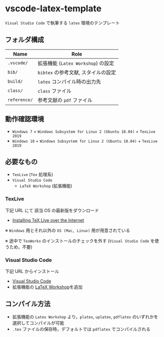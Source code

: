 # vscode-latex-template
`Visual Studio Code` で執筆する `latex` 環境のテンプレート

## フォルダ構成
| Name | Role |
| ------------- | ------------- |
| `.vscode/`  | 拡張機能 (`Latex Workshop`) の設定 |
| `bib/`  | `bibtex` の参考文献, スタイルの設定 |
| `build/` | `latex` コンパイル時の出力先 |
| `class/` | `class` ファイル |
| `reference/` | 参考文献の `pdf` ファイル |

## 動作確認環境
- `Windows 7` + `Windows Subsystem for Linux 2 (Ubuntu 18.04)` + `TexLive 2019`
- `Windows 10` + `Windows Subsystem for Linux 2 (Ubuntu 18.04)` + `TexLive 2019`

## 必要なもの
- `TexLive` (`Tex` 処理系)
- `Visual Studio Code`
  - `LaTeX Workshop` (拡張機能)

### TexLive
下記 URL にて 該当 OS の最新版をダウンロード
- [Installing TeX Live over the Internet](https://www.tug.org/texlive/acquire-netinstall.html)

※ `Windows` 用とそれ以外の `OS (Mac, Linux)` 用が用意されている

※ 途中で `TexWorks` のインストールのチェックを外す (`Visual Studio Code` を使うため，不要)

### Visual Studio Code
下記 URL からインストール

- [Visual Studio Code](https://azure.microsoft.com/ja-jp/products/visual-studio-code/)
- 拡張機能の [LaTeX Workshop](https://marketplace.visualstudio.com/items?itemName=James-Yu.latex-workshop)を追加

## コンパイル方法
- 拡張機能の `Latex Workshop` より，`platex`, `uplatex`, `pdflatex` のいずれかを選択してコンパイルが可能
- `.tex` ファイルの保存時，デフォルトでは `pdflatex` でコンパイルされる
